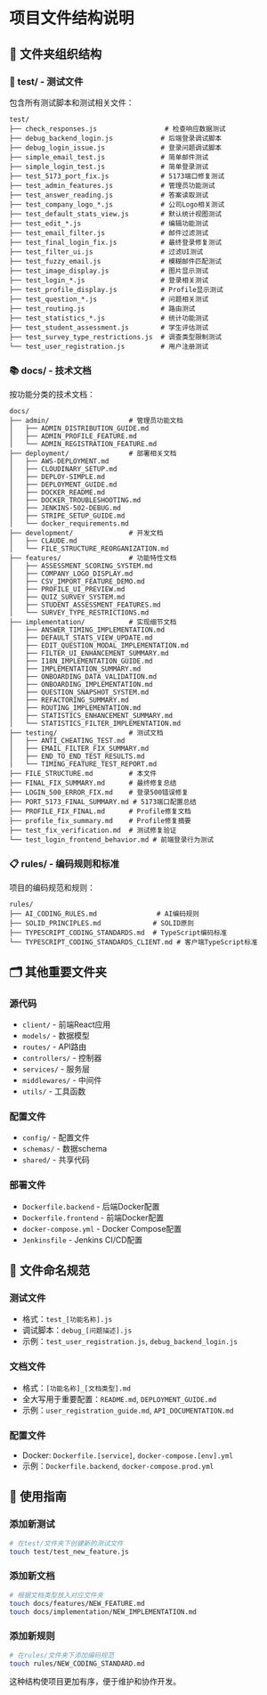# 项目文件结构说明

## 📁 文件夹组织结构

### 🧪 test/ - 测试文件

包含所有测试脚本和测试相关文件：

```
test/
├── check_responses.js                 # 检查响应数据测试
├── debug_backend_login.js            # 后端登录调试脚本
├── debug_login_issue.js              # 登录问题调试脚本
├── simple_email_test.js              # 简单邮件测试
├── simple_login_test.js              # 简单登录测试
├── test_5173_port_fix.js             # 5173端口修复测试
├── test_admin_features.js            # 管理员功能测试
├── test_answer_reading.js            # 答案读取测试
├── test_company_logo_*.js            # 公司Logo相关测试
├── test_default_stats_view.js        # 默认统计视图测试
├── test_edit_*.js                    # 编辑功能测试
├── test_email_filter.js              # 邮件过滤测试
├── test_final_login_fix.js           # 最终登录修复测试
├── test_filter_ui.js                 # 过滤UI测试
├── test_fuzzy_email.js               # 模糊邮件匹配测试
├── test_image_display.js             # 图片显示测试
├── test_login_*.js                   # 登录相关测试
├── test_profile_display.js           # Profile显示测试
├── test_question_*.js                # 问题相关测试
├── test_routing.js                   # 路由测试
├── test_statistics_*.js              # 统计功能测试
├── test_student_assessment.js        # 学生评估测试
├── test_survey_type_restrictions.js  # 调查类型限制测试
└── test_user_registration.js         # 用户注册测试
```

### 📚 docs/ - 技术文档

按功能分类的技术文档：

```
docs/
├── admin/                    # 管理员功能文档
│   ├── ADMIN_DISTRIBUTION_GUIDE.md
│   ├── ADMIN_PROFILE_FEATURE.md
│   └── ADMIN_REGISTRATION_FEATURE.md
├── deployment/               # 部署相关文档
│   ├── AWS-DEPLOYMENT.md
│   ├── CLOUDINARY_SETUP.md
│   ├── DEPLOY-SIMPLE.md
│   ├── DEPLOYMENT_GUIDE.md
│   ├── DOCKER_README.md
│   ├── DOCKER_TROUBLESHOOTING.md
│   ├── JENKINS-502-DEBUG.md
│   ├── STRIPE_SETUP_GUIDE.md
│   └── docker_requirements.md
├── development/              # 开发文档
│   ├── CLAUDE.md
│   └── FILE_STRUCTURE_REORGANIZATION.md
├── features/                 # 功能特性文档
│   ├── ASSESSMENT_SCORING_SYSTEM.md
│   ├── COMPANY_LOGO_DISPLAY.md
│   ├── CSV_IMPORT_FEATURE_DEMO.md
│   ├── PROFILE_UI_PREVIEW.md
│   ├── QUIZ_SURVEY_SYSTEM.md
│   ├── STUDENT_ASSESSMENT_FEATURES.md
│   └── SURVEY_TYPE_RESTRICTIONS.md
├── implementation/           # 实现细节文档
│   ├── ANSWER_TIMING_IMPLEMENTATION.md
│   ├── DEFAULT_STATS_VIEW_UPDATE.md
│   ├── EDIT_QUESTION_MODAL_IMPLEMENTATION.md
│   ├── FILTER_UI_ENHANCEMENT_SUMMARY.md
│   ├── I18N_IMPLEMENTATION_GUIDE.md
│   ├── IMPLEMENTATION_SUMMARY.md
│   ├── ONBOARDING_DATA_VALIDATION.md
│   ├── ONBOARDING_IMPLEMENTATION.md
│   ├── QUESTION_SNAPSHOT_SYSTEM.md
│   ├── REFACTORING_SUMMARY.md
│   ├── ROUTING_IMPLEMENTATION.md
│   ├── STATISTICS_ENHANCEMENT_SUMMARY.md
│   └── STATISTICS_FILTER_IMPLEMENTATION.md
├── testing/                  # 测试文档
│   ├── ANTI_CHEATING_TEST.md
│   ├── EMAIL_FILTER_FIX_SUMMARY.md
│   ├── END_TO_END_TEST_RESULTS.md
│   └── TIMING_FEATURE_TEST_REPORT.md
├── FILE_STRUCTURE.md         # 本文件
├── FINAL_FIX_SUMMARY.md      # 最终修复总结
├── LOGIN_500_ERROR_FIX.md    # 登录500错误修复
├── PORT_5173_FINAL_SUMMARY.md # 5173端口配置总结
├── PROFILE_FIX_FINAL.md      # Profile修复文档
├── profile_fix_summary.md    # Profile修复摘要
├── test_fix_verification.md  # 测试修复验证
└── test_login_frontend_behavior.md # 前端登录行为测试
```

### 📋 rules/ - 编码规则和标准

项目的编码规范和规则：

```
rules/
├── AI_CODING_RULES.md               # AI编码规则
├── SOLID_PRINCIPLES.md             # SOLID原则
├── TYPESCRIPT_CODING_STANDARDS.md  # TypeScript编码标准
└── TYPESCRIPT_CODING_STANDARDS_CLIENT.md # 客户端TypeScript标准
```

## 🗂️ 其他重要文件夹

### 源代码

- `client/` - 前端React应用
- `models/` - 数据模型
- `routes/` - API路由
- `controllers/` - 控制器
- `services/` - 服务层
- `middlewares/` - 中间件
- `utils/` - 工具函数

### 配置文件

- `config/` - 配置文件
- `schemas/` - 数据schema
- `shared/` - 共享代码

### 部署文件

- `Dockerfile.backend` - 后端Docker配置
- `Dockerfile.frontend` - 前端Docker配置
- `docker-compose.yml` - Docker Compose配置
- `Jenkinsfile` - Jenkins CI/CD配置

## 📝 文件命名规范

### 测试文件

- 格式：`test_[功能名称].js`
- 调试脚本：`debug_[问题描述].js`
- 示例：`test_user_registration.js`, `debug_backend_login.js`

### 文档文件

- 格式：`[功能名称]_[文档类型].md`
- 全大写用于重要配置：`README.md`, `DEPLOYMENT_GUIDE.md`
- 示例：`user_registration_guide.md`, `API_DOCUMENTATION.md`

### 配置文件

- Docker: `Dockerfile.[service]`, `docker-compose.[env].yml`
- 示例：`Dockerfile.backend`, `docker-compose.prod.yml`

## 🚀 使用指南

### 添加新测试

```bash
# 在test/文件夹下创建新的测试文件
touch test/test_new_feature.js
```

### 添加新文档

```bash
# 根据文档类型放入对应文件夹
touch docs/features/NEW_FEATURE.md
touch docs/implementation/NEW_IMPLEMENTATION.md
```

### 添加新规则

```bash
# 在rules/文件夹下添加编码规范
touch rules/NEW_CODING_STANDARD.md
```

这种结构使项目更加有序，便于维护和协作开发。
